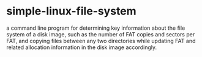 # simple-linux-file-system
 a command line program for determining key information about the file system of a disk image, such as the number of FAT copies and sectors per FAT, and copying files between any two directories while updating FAT and related allocation information in the disk image accordingly.
